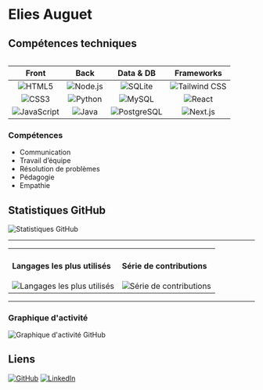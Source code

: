 # Elies Auguet
## Compétences techniques
<table><tr>

  | Front  | Back  | Data & DB | Frameworks |
|:---:|:---:|:---:|:---:|
| <img alt="HTML5" src="https://img.shields.io/badge/HTML5-E34F26?style=flat&logo=html5&logoColor=white" />  | <img alt="Node.js" src="https://img.shields.io/badge/Node.js-339933?style=flat&logo=nodedotjs&logoColor=white" />  | <img alt="SQLite" src="https://img.shields.io/badge/SQLite-003B57?style=flat&logo=sqlite&logoColor=white" />  | <img alt="Tailwind CSS" src="https://img.shields.io/badge/Tailwind%20CSS-38B2AC?style=flat&logo=tailwindcss&logoColor=white" /> |
| <img alt="CSS3" src="https://img.shields.io/badge/CSS3-1572B6?style=flat&logo=css3&logoColor=white" />  | <img alt="Python" src="https://img.shields.io/badge/Python-3776AB?style=flat&logo=python&logoColor=white" />  | <img alt="MySQL" src="https://img.shields.io/badge/MySQL-4479A1?style=flat&logo=mysql&logoColor=white" />  | <img alt="React" src="https://img.shields.io/badge/React-61DAFB?style=flat&logo=react&logoColor=white" /> |
| <img alt="JavaScript" src="https://img.shields.io/badge/JavaScript-F7DF1E?style=flat&logo=javascript&logoColor=white" />  | <img alt="Java" src="https://img.shields.io/badge/Java-007396?style=flat&logo=coffeescript&logoColor=white" />  | <img alt="PostgreSQL" src="https://img.shields.io/badge/PostgreSQL-4169E1?style=flat&logo=postgresql&logoColor=white" /> | <img alt="Next.js" src="https://img.shields.io/badge/Next.js-000000?style=flat&logo=nextdotjs&logoColor=white" /> |

<td>
<h3>Compétences</h3>
<ul>
<li>Communication</li>
<li>Travail d’équipe</li>
<li>Résolution de problèmes</li>
<li>Pédagogie</li>
<li>Empathie</li>
</ul>
</td>
</tr></table>

## Statistiques GitHub
![Statistiques GitHub](https://github-readme-stats.vercel.app/api?username=Hellyes31&show_icons=true&theme=github_dark)

---

<table><tr>
<td valign="top">
<h4>Langages les plus utilisés</h4>
<img alt="Langages les plus utilisés" src="https://github-readme-stats.vercel.app/api/top-langs/?username=Hellyes31&layout=compact&theme=dracula" />
</td>
<td valign="top">
<h4>Série de contributions</h4>
<img alt="Série de contributions" src="https://streak-stats.demolab.com?user=Hellyes31&theme=dracula&hide_border=true" />
</td>
</tr></table>

---

### Graphique d'activité
![Graphique d'activité GitHub](https://github-readme-activity-graph.vercel.app/graph?username=Hellyes31&theme=dracula)

## Liens
[![GitHub](https://img.shields.io/badge/GitHub-181717?logo=github&logoColor=white)](https://github.com/Hellyes31/)
[![LinkedIn](https://img.shields.io/badge/LinkedIn-0A66C2?logo=linkedin&logoColor=white)](https://www.linkedin.com/in/auguetelies/)
